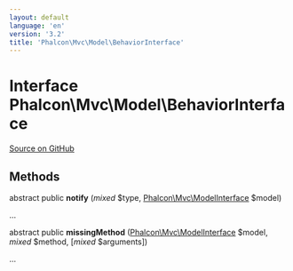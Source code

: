 ```yaml
---
layout: default
language: 'en'
version: '3.2'
title: 'Phalcon\Mvc\Model\BehaviorInterface'
---
```

# Interface **Phalcon\Mvc\Model\BehaviorInterface**

<a href="https://github.com/phalcon/cphalcon/tree/v3.2.0/phalcon/mvc/model/behaviorinterface.zep" class="btn btn-default btn-sm">Source on GitHub</a>

## Methods
abstract public  **notify** (*mixed* $type, [Phalcon\Mvc\ModelInterface](/3.2/en/api/Phalcon_Mvc_ModelInterface) $model)

...


abstract public  **missingMethod** ([Phalcon\Mvc\ModelInterface](/3.2/en/api/Phalcon_Mvc_ModelInterface) $model, *mixed* $method, [*mixed* $arguments])

...


